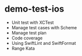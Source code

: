 # demo-test-ios

* Unit test with XCTest
* Manage test cases with Scheme
* Manage test plan
* Code coverage
* Using SwiftLint and SwiftFormat
* Range Kata
